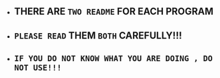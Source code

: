 - ## THERE ARE `TWO README` FOR EACH PROGRAM

- ## `PLEASE READ` THEM `BOTH` CAREFULLY!!!

- ## `IF YOU DO NOT KNOW WHAT YOU ARE DOING , DO NOT USE!!!`
